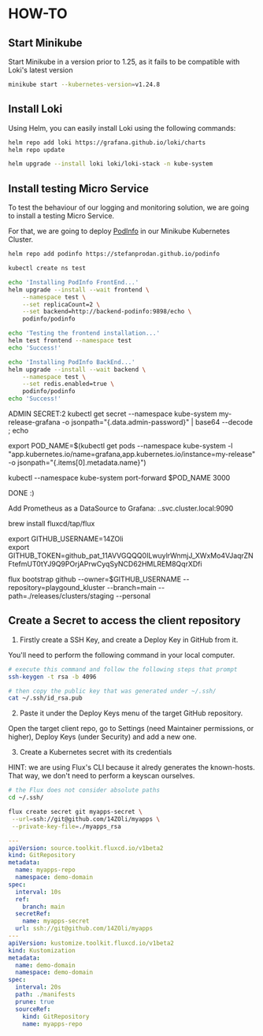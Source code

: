 # HOW-TO

## Start Minikube

Start Minikube in a version prior to 1.25, as it fails to be compatible with Loki's latest version

```sh
minikube start --kubernetes-version=v1.24.8
```

## Install Loki

Using Helm, you can easily install Loki using the following commands:

```sh
helm repo add loki https://grafana.github.io/loki/charts
helm repo update

helm upgrade --install loki loki/loki-stack -n kube-system
```

## Install testing Micro Service

To test the behaviour of our logging and monitoring solution, we are going to install a testing Micro Service.

For that, we are going to deploy [PodInfo](https://stefanprodan.github.io/podinfo) in our Minikube Kubernetes Cluster.

```sh
helm repo add podinfo https://stefanprodan.github.io/podinfo

kubectl create ns test

echo 'Installing PodInfo FrontEnd...'
helm upgrade --install --wait frontend \
    --namespace test \
    --set replicaCount=2 \
    --set backend=http://backend-podinfo:9898/echo \
    podinfo/podinfo

echo 'Testing the frontend installation...'
helm test frontend --namespace test
echo 'Success!'

echo 'Installing PodInfo BackEnd...'
helm upgrade --install --wait backend \
    --namespace test \
    --set redis.enabled=true \
    podinfo/podinfo
echo 'Success!'
```

ADMIN SECRET:2
kubectl get secret --namespace kube-system my-release-grafana -o jsonpath="{.data.admin-password}" | base64 --decode ; echo

export POD_NAME=$(kubectl get pods --namespace kube-system -l "app.kubernetes.io/name=grafana,app.kubernetes.io/instance=my-release" -o jsonpath="{.items[0].metadata.name}")

kubectl --namespace kube-system port-forward $POD_NAME 3000

DONE :)

Add Prometheus as a DataSource to Grafana:
<svc-name>.<namespace>.svc.cluster.local:9090

brew install fluxcd/tap/flux

export GITHUB_USERNAME=14ZOli \
export GITHUB_TOKEN=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

flux bootstrap github --owner=$GITHUB_USERNAME --repository=playgound_kluster --branch=main --path=./releases/clusters/staging --personal

## Create a Secret to access the client repository

1. Firstly create a SSH Key, and create a Deploy Key in GitHub from it.

You'll need to perform the following command in your local computer.

```sh
# execute this command and follow the following steps that prompt
ssh-keygen -t rsa -b 4096

# then copy the public key that was generated under ~/.ssh/
cat ~/.ssh/id_rsa.pub
```

2. Paste it under the Deploy Keys menu of the target GitHub repository.

Open the target client repo, go to Settings (need Maintainer permissions, or higher), Deploy Keys (under Security) and add a new one.

3. Create a Kubernetes secret with its credentials

HINT: we are using Flux's CLI because it alredy generates the known-hosts. That way, we don't need to perform a keyscan ourselves.

```sh
# the Flux does not consider absolute paths
cd ~/.ssh/

flux create secret git myapps-secret \
 --url=ssh://git@github.com/14ZOli/myapps \
 --private-key-file=./myapps_rsa
```

```yaml
---
apiVersion: source.toolkit.fluxcd.io/v1beta2
kind: GitRepository
metadata:
  name: myapps-repo
  namespace: demo-domain
spec:
  interval: 10s
  ref:
    branch: main
  secretRef:
    name: myapps-secret
  url: ssh://git@github.com/14ZOli/myapps
---
apiVersion: kustomize.toolkit.fluxcd.io/v1beta2
kind: Kustomization
metadata:
  name: demo-domain
  namespace: demo-domain
spec:
  interval: 20s
  path: ./manifests
  prune: true
  sourceRef:
    kind: GitRepository
    name: myapps-repo
```
